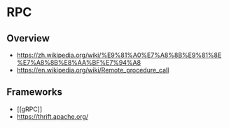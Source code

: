 # RPC


## Overview

- https://zh.wikipedia.org/wiki/%E9%81%A0%E7%A8%8B%E9%81%8E%E7%A8%8B%E8%AA%BF%E7%94%A8
- https://en.wikipedia.org/wiki/Remote_procedure_call


## Frameworks

- [[gRPC]]
- https://thrift.apache.org/
